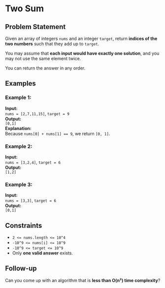 # Two Sum

## Problem Statement

Given an array of integers `nums` and an integer `target`, return **indices of the two numbers** such that they add up to `target`.

You may assume that **each input would have exactly one solution**, and you may not use the same element twice.

You can return the answer in any order.

## Examples

### Example 1:
**Input:**  
`nums = [2,7,11,15]`, `target = 9`  
**Output:**  
`[0,1]`  
**Explanation:**  
Because `nums[0] + nums[1] == 9`, we return `[0, 1]`.

### Example 2:
**Input:**  
`nums = [3,2,4]`, `target = 6`  
**Output:**  
`[1,2]`

### Example 3:
**Input:**  
`nums = [3,3]`, `target = 6`  
**Output:**  
`[0,1]`

## Constraints
- `2 <= nums.length <= 10^4`
- `-10^9 <= nums[i] <= 10^9`
- `-10^9 <= target <= 10^9`
- Only **one valid answer** exists.

## Follow-up
Can you come up with an algorithm that is **less than O(n²) time complexity**?
